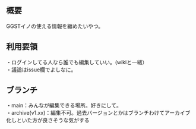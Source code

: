 ## 概要
GGSTイノの使える情報を纏めたいやつ。<br>

## 利用要領
・ログインしてる人なら誰でも編集していい。(wikiと一緒）<br>
・議論はissue欄でよしなに。<br>

## ブランチ
・main：みんなが編集できる場所。好きにして。<br>
・archive(v1.xx)：編集不可。過去バージョンとかはブランチわけてアーカイブ化しといた方が良さそうな気がする<br>
